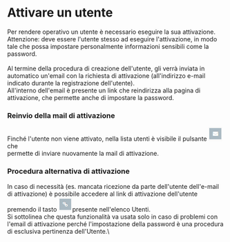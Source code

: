 # Attivare un utente

Per rendere operativo un utente è necessario eseguire la sua attivazione. Attenzione: deve essere l'utente stesso ad eseguire l'attivazione, in modo tale che possa impostare personalmente informazioni sensibili come la password.\
\
Al termine della procedura di creazione dell'utente, gli verrà inviata in automatico un'email con la richiesta di attivazione (all'indirizzo e-mail indicato durante la registrazione dell'utente).\
All'interno dell'email è presente un link che reindirizza alla pagina di attivazione, che permette anche di impostare la password.

### Reinvio della mail di attivazione

Finché l'utente non viene attivato, nella lista utenti è visibile il pulsante ![](<../../.gitbook/assets/image (21).png>) che\
permette di inviare nuovamente la mail di attivazione.

### Procedura alternativa di attivazione

In caso di necessità (es. mancata ricezione da parte dell'utente dell'e-mail di attivazione) è possibile accedere al link di attivazione dell'utente premendo il tasto ![](../../.gitbook/assets/tasto-di-attivazione.PNG)presente nell'elenco Utenti.\
Si sottolinea che questa funzionalità va usata solo in caso di problemi con l'email di attivazione perché l'impostazione della password è una procedura di esclusiva pertinenza dell'Utente.\
